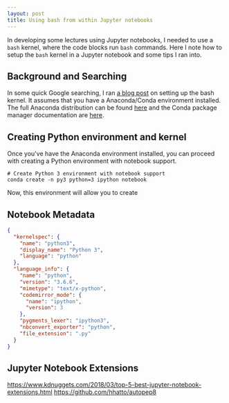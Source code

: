 ```yaml
---
layout: post
title: Using bash from within Jupyter notebooks
---
```


In developing some lectures using Jupyter notebooks, I needed to use a `bash`
kernel, where the code blocks run `bash` commands. Here I note how to setup the
`bash` kernel in a Jupyter notebook and some tips I ran into.

<!--break-->

## Background and Searching

In some quick Google searching, I ran [a blog post][slhogle] on setting up the
bash kernel. It assumes that you have a Anaconda/Conda environment installed.
The full Anaconda distribution can be found [here][anaconda] and the Conda
package manager documentation are [here][conda].

[slhogle]: http://slhogle.github.io/2017/bash_jupyter_notebook/
[anaconda]: https://www.anaconda.com/download/
[conda]: https://conda.io/docs/


## Creating Python environment and kernel

Once you've have the Anaconda environment installed, you can proceed with
creating a Python environment with notebook support.

```shell
# Create Python 3 environment with notebook support
conda create -n py3 python=3 ipython notebook
```

Now, this environment will allow you to create


## Notebook Metadata

```json
{
  "kernelspec": {
    "name": "python3",
    "display_name": "Python 3",
    "language": "python"
  },
  "language_info": {
    "name": "python",
    "version": "3.6.6",
    "mimetype": "text/x-python",
    "codemirror_mode": {
      "name": "ipython",
      "version": 3
    },
    "pygments_lexer": "ipython3",
    "nbconvert_exporter": "python",
    "file_extension": ".py"
  }
}
```


## Jupyter Notebook Extensions

https://www.kdnuggets.com/2018/03/top-5-best-jupyter-notebook-extensions.html
https://github.com/hhatto/autopep8
